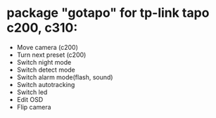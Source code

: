 # package "gotapo" for tp-link tapo c200, c310:
- Move camera (c200)
- Turn next preset (c200)
- Switch night mode
- Switch detect mode
- Switch alarm mode(flash, sound)
- Switch autotracking
- Switch led
- Edit OSD
- Flip camera
